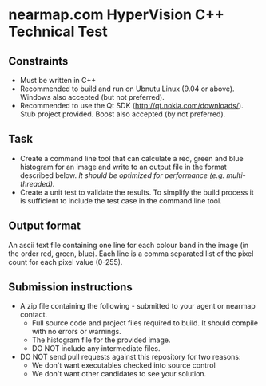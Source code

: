 # nearmap.com HyperVision C++ Technical Test

## Constraints
* Must be written in C++
* Recommended to build and run on Ubnutu Linux (9.04 or above).  Windows also accepted (but not preferred).
* Recommended to use the Qt SDK (http://qt.nokia.com/downloads/).  Stub project provided.  Boost also accepted (by not preferred).

## Task

* Create a command line tool that can calculate a red, green and blue histogram for an image and write to an output file in the format described below.  *It should be optimized for performance (e.g. multi-threaded).*
* Create a unit test to validate the results.  To simplify the build process it is sufficient to include the test case in the command line tool.

## Output format

An ascii text file containing one line for each colour band in the image (in the order red, green, blue).  Each line is a comma separated list of the pixel count for each pixel value (0-255).

## Submission instructions
* A zip file containing the following - submitted to your agent or nearmap contact.
  * Full source code and project files required to build.  It should compile with no errors or warnings.
  * The histogram file for the provided image.
  * DO NOT include any intermediate files.
* DO NOT send pull requests against this repository for two reasons:
  * We don't want executables checked into source control
  * We don't want other candidates to see your solution.